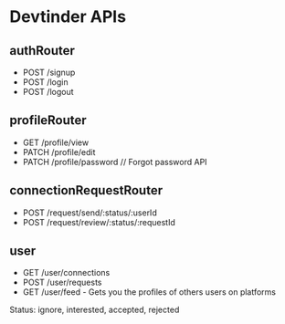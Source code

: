 # Devtinder APIs

## authRouter

- POST /signup
- POST /login
- POST /logout

## profileRouter

- GET /profile/view
- PATCH /profile/edit
- PATCH /profile/password // Forgot password API

## connectionRequestRouter

- POST /request/send/:status/:userId
- POST /request/review/:status/:requestId

## user

- GET /user/connections
- POST /user/requests
- GET /user/feed - Gets you the profiles of others users on platforms

Status: ignore, interested, accepted, rejected
